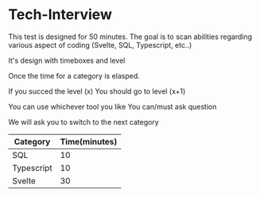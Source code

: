 # Tech-Interview

This test is designed for 50 minutes.
The goal is to scan abilities regarding various aspect of coding (Svelte, SQL, Typescript, etc..)

It's design with timeboxes and level

Once the time for a category is elasped.

If you succed the level (x)
You should go to level (x+1)

You can use whichever tool you like
You can/must ask question

We will ask you to switch to the next category

| Category   | Time(minutes) |
| ---------- | ------------- |
| SQL        | 10            |
| Typescript | 10            |
| Svelte     | 30            |
